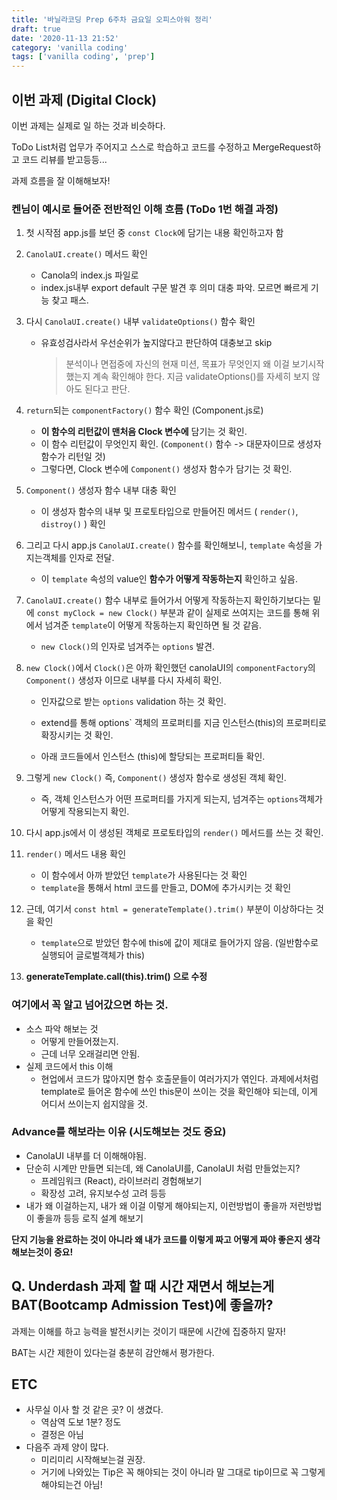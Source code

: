 ```yaml
---
title: '바닐라코딩 Prep 6주차 금요일 오피스아워 정리'
draft: true
date: '2020-11-13 21:52'
category: 'vanilla coding'
tags: ['vanilla coding', 'prep']
---
```


## 이번 과제 (Digital Clock)

이번 과제는 실제로 일 하는 것과 비슷하다.

ToDo List처럼 업무가 주어지고 스스로 학습하고 코드를 수정하고 MergeRequest하고 코드 리뷰를 받고등등...

과제 흐름을 잘 이해해보자!

### 켄님이 예시로 들어준 전반적인 이해 흐름 (ToDo 1번 해결 과정)

1. 첫 시작점 app.js를 보던 중 `const Clock`에 담기는 내용 확인하고자 함

2. `CanolaUI.create()` 메서드 확인

   - Canola의 index.js 파일로
   - index.js내부 export default 구문 발견 후 의미 대충 파악. 모르면 빠르게 기능 찾고 패스.

3. 다시 `CanolaUI.create()` 내부 `validateOptions()` 함수 확인

   - 유효성검사라서 우선순위가 높지않다고 판단하여 대충보고 skip

     > 분석이나 면접중에 자신의 현재 미션, 목표가 무엇인지 왜 이걸 보기시작했는지 계속 확인해야 한다.
     > 지금 validateOptions()를 자세히 보지 않아도 된다고 판단.

4. `return`되는 `componentFactory()` 함수 확인 (Component.js로)

   - **이 함수의 리턴값이 맨처음 Clock 변수에** 담기는 것 확인.
   - 이 함수 리턴값이 무엇인지 확인. (`Component()` 함수 -> 대문자이므로 생성자 함수가 리턴일 것)
   - 그렇다면, Clock 변수에 `Component()` 생성자 함수가 담기는 것 확인.

5. `Component()` 생성자 함수 내부 대충 확인

   - 이 생성자 함수의 내부 및 프로토타입으로 만들어진 메서드 ( `render()`, `distroy()` ) 확인

6. 그리고 다시 app.js `CanolaUI.create()` 함수를 확인해보니, `template` 속성을 가지는객체를 인자로 전달.

   - 이 `template` 속성의 value인 **함수가 어떻게 작동하는지** 확인하고 싶음.

7. `CanolaUI.create()` 함수 내부로 들어가서 어떻게 작동하는지 확인하기보다는 밑에 `const myClock = new Clock()` 부분과 같이 실제로 쓰여지는 코드를 통해 위에서 넘겨준 `template`이 어떻게 작동하는지 확인하면 될 것 같음.

   - `new Clock()`의 인자로 넘겨주는 `options` 발견.

8. `new Clock()`에서 `Clock()`은 아까 확인했던 canolaUI의 `componentFactory`의 `Component()` 생성자 이므로 내부를 다시 자세히 확인.

   - 인자값으로 받는 `options` validation 하는 것 확인.

   - extend를 통해 options` 객체의 프로퍼티를 지금 인스턴스(this)의 프로퍼티로 확장시키는 것 확인.
   - 아래 코드들에서 인스턴스 (this)에 할당되는 프로퍼티들 확인.

9. 그렇게 `new Clock()` 즉, `Component()` 생성자 함수로 생성된 객체 확인.

   - 즉, 객체 인스턴스가 어떤 프로퍼티를 가지게 되는지, 넘겨주는 `options`객체가 어떻게 작용되는지 확인.

10. 다시 app.js에서 이 생성된 객체로 프로토타입의 `render()` 메서드를 쓰는 것 확인.

11. `render()` 메서드 내용 확인

    - 이 함수에서 아까 받았던 `template`가 사용된다는 것 확인
    - `template`을 통해서 html 코드를 만들고, DOM에 추가시키는 것 확인

12. 근데, 여기서 `const html = generateTemplate().trim()` 부분이 이상하다는 것을 확인

    - `template`으로 받았던 함수에 this에 값이 제대로 들어가지 않음. (일반함수로 실행되어 글로벌객체가 this)

13. **generateTemplate.call(this).trim() 으로 수정**

### 여기에서 꼭 알고 넘어갔으면 하는 것.

- 소스 파악 해보는 것
  - 어떻게 만들어졌는지.
  - 근데 너무 오래걸리면 안됨.
- 실제 코드에서 this 이해
  - 현업에서 코드가 많아지면 함수 호출문들이 여러가지가 엮인다.
    과제에서처럼 template로 들어온 함수에 쓰인 this문이 쓰이는 것을 확인해야 되는데, 이게 어디서 쓰이는지 쉽지않을 것.

### Advance를 해보라는 이유 (시도해보는 것도 중요)

- CanolaUI 내부를 더 이해해야됨.
- 단순히 시계만 만들면 되는데, 왜 CanolaUI를, CanolaUI 처럼 만들었는지?
  - 프레임워크 (React), 라이브러리 경험해보기
  - 확장성 고려, 유지보수성 고려 등등
- 내가 왜 이걸하는지, 내가 왜 이걸 이렇게 해야되는지, 이런방법이 좋을까 저런방법이 좋을까 등등 로직 설계 해보기

**단지 기능을 완료하는 것이 아니라 왜 내가 코드를 이렇게 짜고 어떻게 짜야 좋은지 생각해보는것이 중요!**

## Q. Underdash 과제 할 때 시간 재면서 해보는게 BAT(Bootcamp Admission Test)에 좋을까?

과제는 이해를 하고 능력을 발전시키는 것이기 때문에 시간에 집중하지 말자!

BAT는 시간 제한이 있다는걸 충분히 감안해서 평가한다.

## ETC

- 사무실 이사 할 것 같은 곳? 이 생겼다.
  - 역삼역 도보 1분? 정도
  - 결정은 아님
- 다음주 과제 양이 많다.
  - 미리미리 시작해보는걸 권장.
  - 거기에 나와있는 Tip은 꼭 해야되는 것이 아니라 말 그대로 tip이므로 꼭 그렇게 해야되는건 아님!
